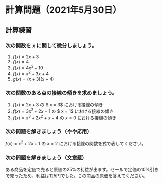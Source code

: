 # 計算問題（2021年5月30日）

## 計算練習

### 次の関数を $x$ に関して微分しましょう。

1. $f(x) = 2x + 3$
1. $f(x) = 4$
1. $f(x) = 4x^2 + 10$
1. $f(x) = x ^ 2 + 3 x + 4$
1. $g(x) = (x + 3)(x + 4)$

### 次の関数のある点の接線の傾きを求めましょう。

1. $f(x) = 2 x + 3$ の $ x = 3$ における接線の傾き
1. $f(x) = 3 x^2 + 2x + 1$ の $ x = 1$ における接線の傾き
1. $f(x) = x^3 + 2x^2 + x + 4$ の $x = 0$ における接線の傾き


### 次の問題を解きましょう（やや応用）

$f(x) = x^2 + 2x + 1$ の $x = 2$ における接線の関数を式で表してください。

### 次の問題を解きましょう（文章題）

ある商品を定価で売ると原価の25%の利益が出ます。セールで定価の10%引きで売ったため、利益は125円でした。この商品の原価を答えてください。
